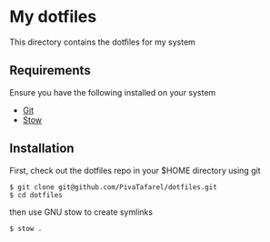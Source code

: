 # My dotfiles

This directory contains the dotfiles for my system

## Requirements

Ensure you have the following installed on your system

- [Git](https://git-scm.com)
- [Stow](https://www.gnu.org/software/stow/manual/stow.html)

## Installation

First, check out the dotfiles repo in your $HOME directory using git

```
$ git clone git@github.com/PivaTafarel/dotfiles.git
$ cd dotfiles
```

then use GNU stow to create symlinks

```
$ stow .
```
